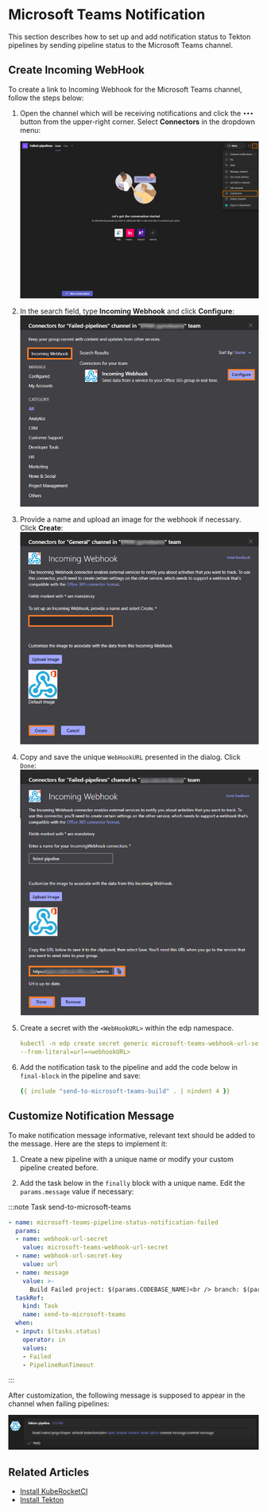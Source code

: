 # Microsoft Teams Notification

This section describes how to set up and add notification status to Tekton pipelines by sending pipeline status to the Microsoft Teams channel.

## Create Incoming WebHook

To create a link to Incoming Webhook for the Microsoft Teams channel, follow the steps below:

1. Open the channel which will be receiving notifications and click the `•••` button from the upper-right corner. Select **Connectors** in the dropdown menu:

    ![Menu](../../assets/operator-guide/ms-notification.png "Microsoft Teams menu")

2. In the search field, type **Incoming Webhook** and click **Configure**:
    ![Connectors](../../assets/operator-guide/ms-notification-con.png "Connectors")

3. Provide a name and upload an image for the webhook if necessary. Click **Create**:
    ![Connectors setup](../../assets/operator-guide/ms-notification-settings.png "Connectors setup")

4. Copy and save the unique `WebHookURL` presented in the dialog. Click `Done`:
    ![WebhookURL](../../assets/operator-guide/ms-notification-settings-done.png "WebHookURL")

5. Create a secret with the `<WebHookURL>` within the edp namespace.

    ```yaml
    kubectl -n edp create secret generic microsoft-teams-webhook-url-secret \
    --from-literal=url=<webhookURL>
    ```

6. Add the notification task to the pipeline and add the code below in `final-block` in the pipeline and save:

    ```yaml
    {{ include "send-to-microsoft-teams-build" . | nindent 4 }}
    ```

## Customize Notification Message

To make notification message informative, relevant text should be added to the message. Here are the steps to implement it:

1. Create a new pipeline with a unique name or modify your custom pipeline created before.

2. Add the task below in the `finally` block with a unique name. Edit the `params.message` value if necessary:

:::note Task send-to-microsoft-teams

  ```yaml
  - name: microsoft-teams-pipeline-status-notification-failed
    params:
    - name: webhook-url-secret
      value: microsoft-teams-webhook-url-secret
    - name: webhook-url-secret-key
      value: url
    - name: message
      value: >-
        Build Failed project: $(params.CODEBASE_NAME)<br /> branch: $(params.git-source-revision)<br /> pipeline: <a href=$(params.pipelineUrl)>$(context.pipelineRun.name)</a><br /> commit message: $(params.COMMIT_MESSAGE)
    taskRef:
      kind: Task
      name: send-to-microsoft-teams
    when:
    - input: $(tasks.status)
      operator: in
      values:
      - Failed
      - PipelineRunTimeout
  ```

:::

After customization, the following message is supposed to appear in the channel when failing pipelines:

  ![Notification example](../../assets/operator-guide/ms-notification-example.png "Notification example")

## Related Articles

* [Install KubeRocketCI](../install-kuberocketci.md)
* [Install Tekton](../install-tekton.md)
